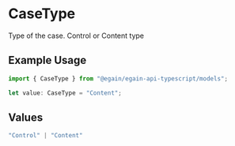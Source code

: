 # CaseType

Type of the case. Control or Content type

## Example Usage

```typescript
import { CaseType } from "@egain/egain-api-typescript/models";

let value: CaseType = "Content";
```

## Values

```typescript
"Control" | "Content"
```